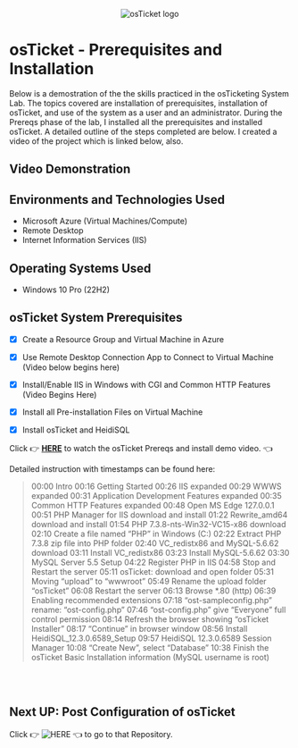 <p align="center">
<img src="https://i.imgur.com/Clzj7Xs.png" alt="osTicket logo"/>
</p>

<h1>osTicket - Prerequisites and Installation</h1>
Below is a demostration of the the skills practiced in the osTicketing System Lab.  The topics covered are installation of prerequisites, installation of osTicket, and use of the system as a user and an administrator. During the Prereqs phase of the lab, I installed all the prerequisites and installed osTicket. A detailed outline of the steps completed are below. I created a video of the project which is linked below, also.<br />
 <p>



   

 </p>
 




<h2>Video Demonstration</h2>

<h2>Environments and Technologies Used</h2>

- Microsoft Azure (Virtual Machines/Compute)
- Remote Desktop 
- Internet Information Services (IIS)

<h2>Operating Systems Used </h2>

- Windows 10 Pro (22H2)</b>

<h2>osTicket System Prerequisites</h2>

- [X] Create a Resource Group and Virtual Machine in Azure 

- [X] Use Remote Desktop Connection App to Connect to Virtual Machine (Video below begins here)

- [X] Install/Enable IIS in Windows with CGI and Common HTTP Features (Video Begins Here)

- [X] Install all Pre-installation Files on Virtual Machine

- [X] Install osTicket and HeidiSQL






Click 👉 [**HERE**](https://youtu.be/B75beY33HsM?feature=shared) to watch the osTicket Prereqs and install demo video. 👈

Detailed instruction with timestamps can be found here: 

> 00:00 Intro 
> 00:16 Getting Started
> 00:26 IIS expanded 
> 00:29 WWWS expanded 
> 00:31 Application Development Features expanded 
> 00:35 Common HTTP Features expanded 
>00:48 Open MS Edge 127.0.0.1 
> 00:51 PHP Manager for IIS download and install
> 01:22 Rewrite_amd64 download and install
> 01:54 PHP 7.3.8-nts-Win32-VC15-x86 download 
> 02:10 Create a file named “PHP” in Windows (C:)
> 02:22 Extract PHP 7.3.8 zip file into PHP folder
> 02:40 VC_redistx86 and MySQL-5.6.62 download 
> 03:11 Install VC_redistx86 
> 03:23 Install MySQL-5.6.62
> 03:30 MySQL Server 5.5 Setup
> 04:22 Register PHP in IIS
> 04:58 Stop and Restart the server
> 05:11 osTicket: download and open folder
> 05:31 Moving “upload” to “wwwroot”
> 05:49 Rename the upload folder “osTicket”
>06:08 Restart the server
> 06:13 Browse *.80 (http)
> 06:39 Enabling recommended extensions
> 07:18 “ost-sampleconfig.php” rename: “ost-config.php”
> 07:46 “ost-config.php” give “Everyone” full control permission
> 08:14 Refresh the browser showing “osTicket Installer”
> 08:17 “Continue” in browser window
> 08:56 Install HeidiSQL_12.3.0.6589_Setup
> 09:57 HeidiSQL 12.3.0.6589 Session Manager
> 10:08 “Create New”, select “Database”
> 10:38 Finish the osTicket Basic Installation information  (MySQL username is root)



<br>

</br>


<h2>Next UP: Post Configuration of osTicket</h2>

Click 👉 ![HERE](https://github.com/Kathy-Miller/osTicket-Post-Installation)  👈 to go to that Repository.
<br />


              
